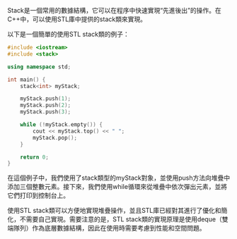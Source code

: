 Stack是一個常用的數據結構，它可以在程序中快速實現“先進後出”的操作。在C++中，可以使用STL庫中提供的stack類來實現。

以下是一個簡單的使用STL stack類的例子：

```c++
#include <iostream>
#include <stack>

using namespace std;

int main() {
    stack<int> myStack;

    myStack.push(1);
    myStack.push(2);
    myStack.push(3);

    while (!myStack.empty()) {
        cout << myStack.top() << " ";
        myStack.pop();
    }

    return 0;
}
```

在這個例子中，我們使用了stack<int>類型的myStack對象，並使用push方法向堆疊中添加三個整數元素。接下來，我們使用while循環來從堆疊中依次彈出元素，並將它們打印到控制台上。

使用STL stack類可以方便地實現堆疊操作，並且STL庫已經對其進行了優化和簡化，不需要自己實現。需要注意的是，STL stack類的實現原理是使用deque（雙端隊列）作為底層數據結構，因此在使用時需要考慮到性能和空間問題。
